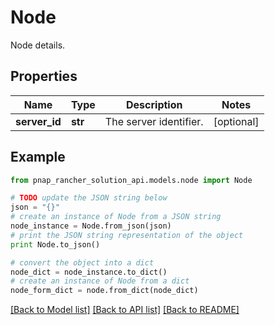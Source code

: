 # Node

Node details.

## Properties

Name | Type | Description | Notes
------------ | ------------- | ------------- | -------------
**server_id** | **str** | The server identifier. | [optional] 

## Example

```python
from pnap_rancher_solution_api.models.node import Node

# TODO update the JSON string below
json = "{}"
# create an instance of Node from a JSON string
node_instance = Node.from_json(json)
# print the JSON string representation of the object
print Node.to_json()

# convert the object into a dict
node_dict = node_instance.to_dict()
# create an instance of Node from a dict
node_form_dict = node.from_dict(node_dict)
```
[[Back to Model list]](../README.md#documentation-for-models) [[Back to API list]](../README.md#documentation-for-api-endpoints) [[Back to README]](../README.md)


